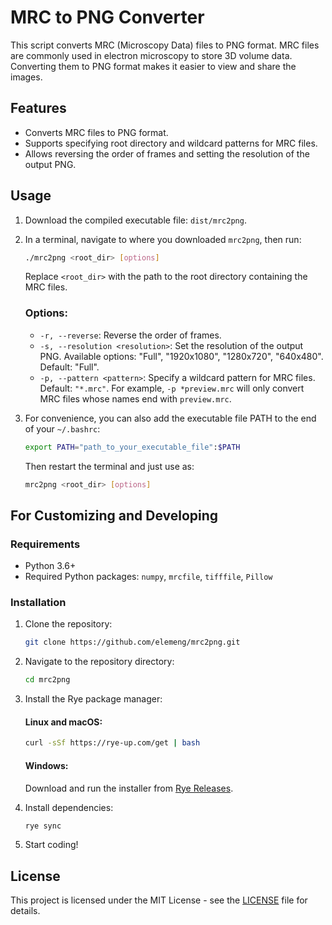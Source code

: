 # MRC to PNG Converter

This script converts MRC (Microscopy Data) files to PNG format. MRC files are commonly used in electron microscopy to store 3D volume data. Converting them to PNG format makes it easier to view and share the images.

## Features

- Converts MRC files to PNG format.
- Supports specifying root directory and wildcard patterns for MRC files.
- Allows reversing the order of frames and setting the resolution of the output PNG.

## Usage

1. Download the compiled executable file: `dist/mrc2png`.

2. In a terminal, navigate to where you downloaded `mrc2png`, then run:

    ```bash
    ./mrc2png <root_dir> [options]
    ```

    Replace `<root_dir>` with the path to the root directory containing the MRC files.

    ### Options:

    - `-r, --reverse`: Reverse the order of frames.
    - `-s, --resolution <resolution>`: Set the resolution of the output PNG. Available options: "Full", "1920x1080", "1280x720", "640x480". Default: "Full".
    - `-p, --pattern <pattern>`: Specify a wildcard pattern for MRC files. Default: `"*.mrc"`. For example, `-p *preview.mrc` will only convert MRC files whose names end with `preview.mrc`.

3. For convenience, you can also add the executable file PATH to the end of your `~/.bashrc`:

    ```bash
    export PATH="path_to_your_executable_file":$PATH
    ```

    Then restart the terminal and just use as:

    ```bash
    mrc2png <root_dir> [options]
    ```

## For Customizing and Developing

### Requirements

- Python 3.6+
- Required Python packages: `numpy`, `mrcfile`, `tifffile`, `Pillow`

### Installation

1. Clone the repository:

    ```bash
    git clone https://github.com/elemeng/mrc2png.git
    ```

2. Navigate to the repository directory:

    ```bash
    cd mrc2png
    ```

3. Install the Rye package manager:

    #### Linux and macOS:

    ```bash
    curl -sSf https://rye-up.com/get | bash
    ```

    #### Windows:

    Download and run the installer from [Rye Releases](https://github.com/astral-sh/rye/releases/latest/download/rye-x86_64-windows.exe).

4. Install dependencies:

    ```bash
    rye sync
    ```

5. Start coding!

## License

This project is licensed under the MIT License - see the [LICENSE](LICENSE) file for details.

